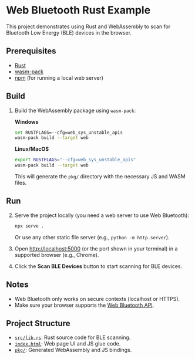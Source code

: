 # Web Bluetooth Rust Example

This project demonstrates using Rust and WebAssembly to scan for Bluetooth Low Energy (BLE) devices in the browser.

## Prerequisites

- [Rust](https://www.rust-lang.org/tools/install)
- [wasm-pack](https://rustwasm.github.io/wasm-pack/installer/)
- [npm](https://nodejs.org/) (for running a local web server)

## Build

1. Build the WebAssembly package using `wasm-pack`:
   
   **Windows**

    ```sh
    set RUSTFLAGS=--cfg=web_sys_unstable_apis
    wasm-pack build --target web
    ```

   **Linux/MacOS**
    ```sh
    export RUSTFLAGS="--cfg=web_sys_unstable_apis"
    wasm-pack build --target web
    ```

    This will generate the `pkg/` directory with the necessary JS and WASM files.

## Run

2. Serve the project locally (you need a web server to use Web Bluetooth):

    ```sh
    npx serve .
    ```

    Or use any other static file server (e.g., `python -m http.server`).

3. Open [http://localhost:5000](http://localhost:5000) (or the port shown in your terminal) in a supported browser (e.g., Chrome).

4. Click the **Scan BLE Devices** button to start scanning for BLE devices.

## Notes

- Web Bluetooth only works on secure contexts (localhost or HTTPS).
- Make sure your browser supports the [Web Bluetooth API](https://developer.mozilla.org/en-US/docs/Web/API/Web_Bluetooth_API).

## Project Structure

- [`src/lib.rs`](src/lib.rs): Rust source code for BLE scanning.
- [`index.html`](index.html): Web page UI and JS glue code.
- [`pkg/`](pkg/): Generated WebAssembly and JS bindings.
